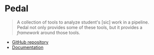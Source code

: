 # Pedal

> A collection of tools to analyze student's [sic] work in a pipeline.
Pedal not only provides some of these tools,
but it provides a *framework* around those tools.

- [GitHub repository](https://github.com/pedal-edu/pedal)
- [Documentation](https://pedal-edu.github.io/pedal/)
